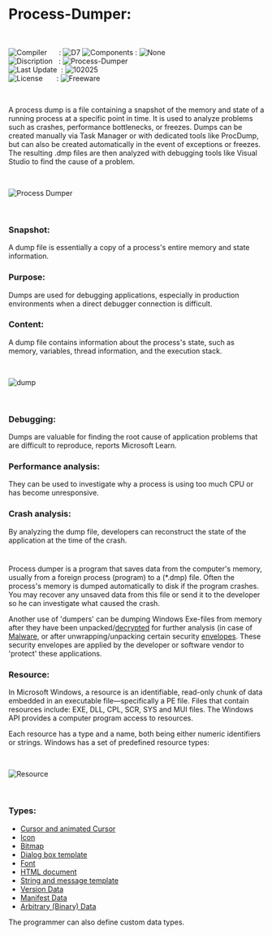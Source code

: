 # Process-Dumper:

</br>

![Compiler](https://github.com/user-attachments/assets/a916143d-3f1b-4e1f-b1e0-1067ef9e0401) &nbsp;&nbsp;&nbsp;&nbsp;&nbsp;: ![D7](https://github.com/user-attachments/assets/35ac94df-1f12-4b5b-bcde-5eb8b27c2acc)
![Components](https://github.com/user-attachments/assets/d6a7a7a4-f10e-4df1-9c4f-b4a1a8db7f0e) : ![None](https://github.com/user-attachments/assets/30ebe930-c928-4aaf-a8e1-5f68ec1ff349)  
![Discription](https://github.com/user-attachments/assets/4a778202-1072-463a-bfa3-842226e300af) &nbsp;&nbsp;: ![Process-Dumper](https://github.com/user-attachments/assets/06b31b43-3dda-4e5a-990c-150f7791593c)  
![Last Update](https://github.com/user-attachments/assets/e1d05f21-2a01-4ecf-94f3-b7bdff4d44dd) &nbsp;: ![102025](https://github.com/user-attachments/assets/62cea8cc-bd7d-49bd-b920-5590016735c0)  
![License](https://github.com/user-attachments/assets/ff71a38b-8813-4a79-8774-09a2f3893b48) &nbsp;&nbsp;&nbsp;&nbsp;&nbsp;&nbsp;: ![Freeware](https://github.com/user-attachments/assets/1fea2bbf-b296-4152-badd-e1cdae115c43)

</br>

A process dump is a file containing a snapshot of the memory and state of a running process at a specific point in time. It is used to analyze problems such as crashes, performance bottlenecks, or freezes. Dumps can be created manually via Task Manager or with dedicated tools like ProcDump, but can also be created automatically in the event of exceptions or freezes. The resulting .dmp files are then analyzed with debugging tools like Visual Studio to find the cause of a problem.

</br>

![Process Dumper](https://github.com/user-attachments/assets/fcba7814-2eb6-4ebd-a83b-0b24e9d58696)

</br>

### Snapshot:  
A dump file is essentially a copy of a process's entire memory and state information.

### Purpose:  
Dumps are used for debugging applications, especially in production environments when a direct debugger connection is difficult.

### Content:  
A dump file contains information about the process's state, such as memory, variables, thread information, and the execution stack.

</br>

![dump](https://github.com/user-attachments/assets/b27f540b-8bdb-4dbf-957a-e34b6847c7d2)

</br>

### Debugging:  
Dumps are valuable for finding the root cause of application problems that are difficult to reproduce, reports Microsoft Learn.

### Performance analysis:  
They can be used to investigate why a process is using too much CPU or has become unresponsive.

### Crash analysis:  
By analyzing the dump file, developers can reconstruct the state of the application at the time of the crash.

#

Process dumper is a program that saves data from the computer's memory, usually from a foreign process (program) to a (*.dmp) file. Often the process's memory is dumped automatically to disk if the program crashes. You may recover any unsaved data from this file or send it to the developer so he can investigate what caused the crash.

Another use of 'dumpers' can be dumping Windows Exe-files from memory after they have been unpacked/[decrypted](https://en.wikipedia.org/wiki/Encryption) for further analysis (in case of [Malware](https://en.wikipedia.org/wiki/Malware), or after unwrapping/unpacking certain security [envelopes](https://en.wikipedia.org/wiki/Envelope). These security envelopes are applied by the developer or software vendor to 'protect' these applications.

### Resource:  

In Microsoft Windows, a resource is an identifiable, read-only chunk of data embedded in an executable file—specifically a PE file.
Files that contain resources include: EXE, DLL, CPL, SCR, SYS and MUI files.
The Windows API provides a computer program access to resources.

Each resource has a type and a name, both being either numeric identifiers or strings.
Windows has a set of predefined resource types:

</br>

![Resource](https://github.com/user-attachments/assets/ae146efb-5ba7-4807-98c2-a58a2806be56)

</br>

### Types:  
* [Cursor and animated Cursor](https://en.wikipedia.org/wiki/Cursor_(user_interface))
* [Icon](https://en.wikipedia.org/wiki/Icon_(computing))
* [Bitmap](https://en.wikipedia.org/wiki/Bitmap)
* [Dialog box template](https://en.wikipedia.org/wiki/Dialog_box)
* [Font](https://en.wikipedia.org/wiki/Typeface)
* [HTML document](https://en.wikipedia.org/wiki/HTML)
* [String and message template](https://en.wikipedia.org/wiki/String_(computer_science))
* [Version Data](https://en.wikipedia.org/wiki/.exe)
* [Manifest Data](https://en.wikipedia.org/wiki/Manifest_file)
* [Arbitrary (Binary) Data](https://en.wikipedia.org/wiki/Binary_file)

The programmer can also define custom data types.
